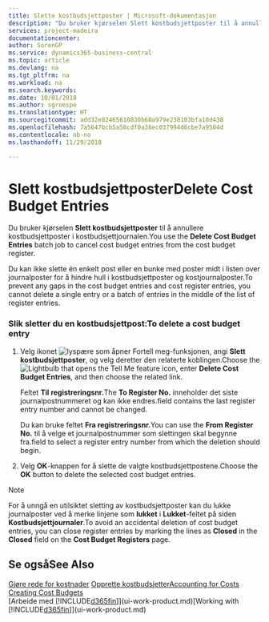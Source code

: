 ```yaml
---
title: Slette kostbudsjettposter | Microsoft-dokumentasjon
description: "Du bruker kjørselen Slett kostbudsjettposter til å annullere kostbudsjettposter i kostbudsjettjournalen."
services: project-madeira
documentationcenter: 
author: SorenGP
ms.service: dynamics365-business-central
ms.topic: article
ms.devlang: na
ms.tgt_pltfrm: na
ms.workload: na
ms.search.keywords: 
ms.date: 10/01/2018
ms.author: sgroespe
ms.translationtype: HT
ms.sourcegitcommit: add32e82465610830b68a979e238103bfa10d438
ms.openlocfilehash: 7a5647bcb5a58cdf0a38ec037994d6cbe7a9504d
ms.contentlocale: nb-no
ms.lasthandoff: 11/29/2018

---
```

# <a name="delete-cost-budget-entries"></a><span data-ttu-id="f5378-103">Slett kostbudsjettposter</span><span class="sxs-lookup"><span data-stu-id="f5378-103">Delete Cost Budget Entries</span></span>
<span data-ttu-id="f5378-104">Du bruker kjørselen **Slett kostbudsjettposter** til å annullere kostbudsjettposter i kostbudsjettjournalen.</span><span class="sxs-lookup"><span data-stu-id="f5378-104">You use the **Delete Cost Budget Entries** batch job to cancel cost budget entries from the cost budget register.</span></span>  

<span data-ttu-id="f5378-105">Du kan ikke slette én enkelt post eller en bunke med poster midt i listen over journalposter for å hindre hull i kostbudsjettposter og kostjournalposter.</span><span class="sxs-lookup"><span data-stu-id="f5378-105">To prevent any gaps in the cost budget entries and cost register entries, you cannot delete a single entry or a batch of entries in the middle of the list of register entries.</span></span>  

### <a name="to-delete-a-cost-budget-entry"></a><span data-ttu-id="f5378-106">Slik sletter du en kostbudsjettpost:</span><span class="sxs-lookup"><span data-stu-id="f5378-106">To delete a cost budget entry</span></span>  

1.  <span data-ttu-id="f5378-107">Velg ikonet ![lyspære som åpner Fortell meg-funksjonen](media/ui-search/search_small.png "Fortell hva du vil gjøre"), angi **Slett kostbudsjettposter**, og velg deretter den relaterte koblingen.</span><span class="sxs-lookup"><span data-stu-id="f5378-107">Choose the ![Lightbulb that opens the Tell Me feature](media/ui-search/search_small.png "Tell me what you want to do") icon, enter **Delete Cost Budget Entries**, and then choose the related link.</span></span>  

    <span data-ttu-id="f5378-108">Feltet **Til registreringsnr.**</span><span class="sxs-lookup"><span data-stu-id="f5378-108">The **To Register No.**</span></span> <span data-ttu-id="f5378-109">inneholder det siste journalpostnummeret og kan ikke endres.</span><span class="sxs-lookup"><span data-stu-id="f5378-109">field contains the last register entry number and cannot be changed.</span></span>  

    <span data-ttu-id="f5378-110">Du kan bruke feltet **Fra registreringsnr.**</span><span class="sxs-lookup"><span data-stu-id="f5378-110">You can use the **From Register No.**</span></span> <span data-ttu-id="f5378-111">til å velge et journalpostnummer som slettingen skal begynne fra.</span><span class="sxs-lookup"><span data-stu-id="f5378-111">field to select a register entry number from which the deletion should begin.</span></span>  
2.  <span data-ttu-id="f5378-112">Velg **OK**-knappen for å slette de valgte kostbudsjettpostene.</span><span class="sxs-lookup"><span data-stu-id="f5378-112">Choose the **OK** button to delete the selected cost budget entries.</span></span>  

> [!NOTE]  
>  <span data-ttu-id="f5378-113">For å unngå en utilsiktet sletting av kostbudsjettposter kan du lukke journalposter ved å merke linjene som **lukket** i **Lukket**-feltet på siden **Kostbudsjettjournaler**.</span><span class="sxs-lookup"><span data-stu-id="f5378-113">To avoid an accidental deletion of cost budget entries, you can close register entries by marking the lines as **Closed** in the **Closed** field on the **Cost Budget Registers** page.</span></span>  

## <a name="see-also"></a><span data-ttu-id="f5378-114">Se også</span><span class="sxs-lookup"><span data-stu-id="f5378-114">See Also</span></span>  
<span data-ttu-id="f5378-115">[Gjøre rede for kostnader](finance-manage-cost-accounting.md)
[Opprette kostbudsjetter](finance-create-cost-budgets.md)</span><span class="sxs-lookup"><span data-stu-id="f5378-115">[Accounting for Costs](finance-manage-cost-accounting.md)
[Creating Cost Budgets](finance-create-cost-budgets.md)</span></span>  
<span data-ttu-id="f5378-116">[Arbeide med [!INCLUDE[d365fin](includes/d365fin_md.md)]](ui-work-product.md)</span><span class="sxs-lookup"><span data-stu-id="f5378-116">[Working with [!INCLUDE[d365fin](includes/d365fin_md.md)]](ui-work-product.md)</span></span>

